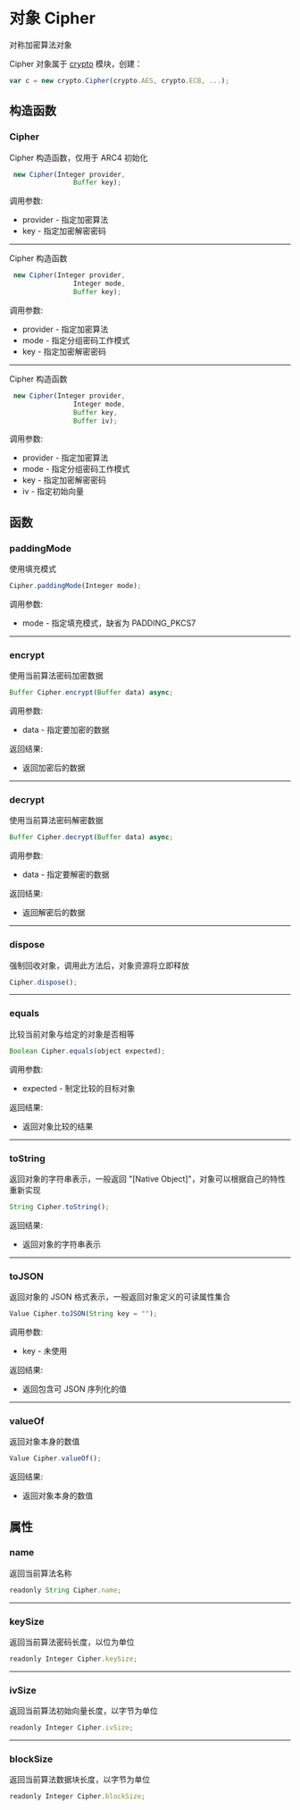 # 对象 Cipher
对称加密算法对象

Cipher 对象属于 [crypto](../../module/ifs/crypto.md) 模块，创建：
```JavaScript
var c = new crypto.Cipher(crypto.AES, crypto.ECB, ...);
```
## 构造函数
        
### Cipher
Cipher 构造函数，仅用于 ARC4 初始化
```JavaScript
 new Cipher(Integer provider,
                Buffer key);
```

调用参数:
* provider - 指定加密算法
* key - 指定加密解密密码

--------------------------
Cipher 构造函数
```JavaScript
 new Cipher(Integer provider,
                Integer mode,
                Buffer key);
```

调用参数:
* provider - 指定加密算法
* mode - 指定分组密码工作模式
* key - 指定加密解密密码

--------------------------
Cipher 构造函数
```JavaScript
 new Cipher(Integer provider,
                Integer mode,
                Buffer key,
                Buffer iv);
```

调用参数:
* provider - 指定加密算法
* mode - 指定分组密码工作模式
* key - 指定加密解密密码
* iv - 指定初始向量

## 函数
        
### paddingMode
使用填充模式
```JavaScript
Cipher.paddingMode(Integer mode);
```

调用参数:
* mode - 指定填充模式，缺省为 PADDING_PKCS7

--------------------------
### encrypt
使用当前算法密码加密数据
```JavaScript
Buffer Cipher.encrypt(Buffer data) async;
```

调用参数:
* data - 指定要加密的数据

返回结果:
* 返回加密后的数据

--------------------------
### decrypt
使用当前算法密码解密数据
```JavaScript
Buffer Cipher.decrypt(Buffer data) async;
```

调用参数:
* data - 指定要解密的数据

返回结果:
* 返回解密后的数据

--------------------------
### dispose
强制回收对象，调用此方法后，对象资源将立即释放
```JavaScript
Cipher.dispose();
```

--------------------------
### equals
比较当前对象与给定的对象是否相等
```JavaScript
Boolean Cipher.equals(object expected);
```

调用参数:
* expected - 制定比较的目标对象

返回结果:
* 返回对象比较的结果

--------------------------
### toString
返回对象的字符串表示，一般返回 "[Native Object]"，对象可以根据自己的特性重新实现
```JavaScript
String Cipher.toString();
```

返回结果:
* 返回对象的字符串表示

--------------------------
### toJSON
返回对象的 JSON 格式表示，一般返回对象定义的可读属性集合
```JavaScript
Value Cipher.toJSON(String key = "");
```

调用参数:
* key - 未使用

返回结果:
* 返回包含可 JSON 序列化的值

--------------------------
### valueOf
返回对象本身的数值
```JavaScript
Value Cipher.valueOf();
```

返回结果:
* 返回对象本身的数值

## 属性
        
### name
返回当前算法名称
```JavaScript
readonly String Cipher.name;
```

--------------------------
### keySize
返回当前算法密码长度，以位为单位
```JavaScript
readonly Integer Cipher.keySize;
```

--------------------------
### ivSize
返回当前算法初始向量长度，以字节为单位
```JavaScript
readonly Integer Cipher.ivSize;
```

--------------------------
### blockSize
返回当前算法数据块长度，以字节为单位
```JavaScript
readonly Integer Cipher.blockSize;
```

